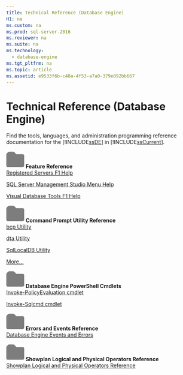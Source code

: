 ```yaml
---
title: Technical Reference (Database Engine)
H1: na
ms.custom: na
ms.prod: sql-server-2016
ms.reviewer: na
ms.suite: na
ms.technology: 
  - database-engine
ms.tgt_pltfrm: na
ms.topic: article
ms.assetid: e9533f6b-c48a-4f53-a7a0-379e092bb667
---
```

# Technical Reference (Database Engine)
  Find the tools, languages, and administration programming reference documentation for the [!INCLUDE[ssDE](../../Topics/TopicNameContainA/includes/ssDE_md.md)] in [!INCLUDE[ssCurrent](../../Topics/TopicNameContainA/includes/ssCurrent_md.md)].  
  
 ![Small File Folder Icon](../../Topics/TopicNameNotContainA/media/filefolder_small.png "filefolder_small") **Feature Reference**  
 [Registered Servers F1 Help](../../Topics/TopicNameNotContainA/Registered-Servers-F1-Help.md)  
  
 [SQL Server Management Studio Menu Help](../Topic/SQL%20Server%20Management%20Studio%20Menu%20Help.md)  
  
 [Visual Database Tools F1 Help](../Topic/Visual%20Database%20Tools%20F1%20Help.md)  
  
 ![Small File Folder Icon](../../Topics/TopicNameNotContainA/media/filefolder_small.png "filefolder_small") **Command Prompt Utility Reference**  
 [bcp Utility](../../Topics/TopicNameNotContainA/bcp-Utility.md)  
  
 [dta Utility](../../Topics/TopicNameNotContainA/dta-Utility.md)  
  
 [SqlLocalDB Utility](../../Topics/TopicNameNotContainA/SqlLocalDB-Utility.md)  
  
 [More…](../../Topics/TopicNameNotContainA/Command-Prompt-Utility-Reference--Database-Engine-.md)  
  
 ![Small File Folder Icon](../../Topics/TopicNameNotContainA/media/filefolder_small.png "filefolder_small") **Database Engine PowerShell Cmdlets**  
 [Invoke-PolicyEvaluation cmdlet](../../Topics/TopicNameNotContainA/Invoke-PolicyEvaluation-cmdlet.md)  
  
 [Invoke-Sqlcmd cmdlet](../../Topics/TopicNameNotContainA/Invoke-Sqlcmd-cmdlet.md)  
  
 ![Small File Folder Icon](../../Topics/TopicNameNotContainA/media/filefolder_small.png "filefolder_small") **Errors and Events Reference**  
 [Database Engine Events and Errors](../../Topics/TopicNameNotContainA/Database-Engine-Events-and-Errors.md)  
  
 ![Small File Folder Icon](../../Topics/TopicNameNotContainA/media/filefolder_small.png "filefolder_small") **Showplan Logical and Physical Operators Reference**  
 [Showplan Logical and Physical Operators Reference](../../Topics/TopicNameNotContainA/Showplan-Logical-and-Physical-Operators-Reference.md)  
  
  